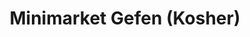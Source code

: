 ---
title: "Minimarket Gefen (Kosher)"
url: /lo-barnechea/minimarket-gefen-kosher/
shop: Lebensmittel
---